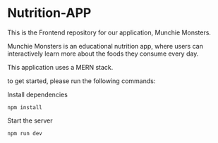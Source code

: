 # Nutrition-APP

This is the Frontend repository for our application, Munchie Monsters.

Munchie Monsters is an educational nutrition app, where users can interactively learn more about the foods they consume every day.

This application uses a MERN stack.

to get started, please run the following commands:

Install dependencies
```
npm install
```

Start the server
```
npm run dev
```
